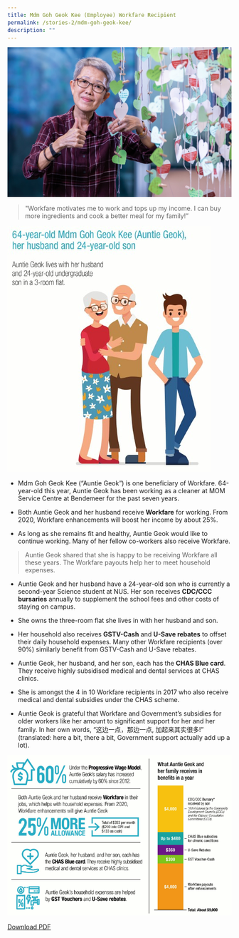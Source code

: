 ```yaml
---
title: Mdm Goh Geok Kee (Employee) Workfare Recipient
permalink: /stories-2/mdm-goh-geok-kee/
description: ""
---
```

![Mdm Goh Goek Kee](/images/WIS%20Stories/MdmGohGeokKee.jpg)

> "Workfare motivates me to work and tops up my income. I can buy more ingredients and cook a better meal for my family!”

![64 Yr Old](/images/WIS%20Stories/64YearOld.jpg)
*   Mdm Goh Geok Kee (“Auntie Geok”) is one beneficiary of Workfare. 64-year-old this year, Auntie Geok has been working as a cleaner at MOM Service Centre at Bendemeer for the past seven years.
  
*   Both Auntie Geok and her husband receive **Workfare** for working. From 2020, Workfare enhancements will boost her income by about 25%.
  
*   As long as she remains fit and healthy, Auntie Geok would like to continue working. Many of her fellow co-workers also receive Workfare.

> Auntie Geok shared that she is happy to be receiving Workfare all these years. The Workfare payouts help her to meet household expenses.

*   Auntie Geok and her husband have a 24-year-old son who is currently a second-year Science student at NUS. Her son receives **CDC/CCC bursaries** annually to supplement the school fees and other costs of staying on campus.
  
*   She owns the three-room flat she lives in with her husband and son.
  
*   Her household also receives **GSTV-Cash** and **U-Save rebates** to offset their daily household expenses. Many other Workfare recipients (over 90%) similarly benefit from GSTV-Cash and U-Save rebates.
  
*   Auntie Geok, her husband, and her son, each has the **CHAS Blue card**. They receive highly subsidised medical and dental services at CHAS clinics.
  
*   She is amongst the 4 in 10 Workfare recipients in 2017 who also receive medical and dental subsidies under the CHAS scheme.
  
*   Auntie Geok is grateful that Workfare and Government’s subsidies for older workers like her amount to significant support for her and her family. In her own words, “这边一点，那边一点, 加起来其实很多!” (translated: here a bit, there a bit, Government support actually add up a lot).

![Govt Support](/images/WIS%20Stories/GovtSupport.jpg)

[Download PDF](/files/Stories%20-%20Mdm%20Goh%20Geok%20Kee.pdf)